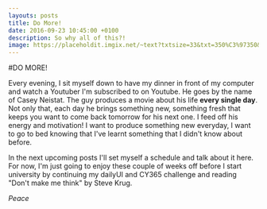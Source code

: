 ```yaml
---
layouts: posts
title: Do More!
date: 2016-09-23 10:45:00 +0100
description: So why all of this?!
image: https://placeholdit.imgix.net/~text?txtsize=33&txt=350%C3%97350&w=350&h=350
---
```


#DO MORE!

Every evening, I sit myself down to have my dinner in front of my computer and watch a Youtuber I'm subscribed to on Youtube. He goes by the name of Casey Neistat. The guy produces a movie about his life **every single day**. Not only that, each day he brings something new, something fresh that keeps you want to come back tomorrow for his next one. I feed off his energy and motivation! I want to produce something new everyday, I want to go to bed knowing that I've learnt something that I didn't know about before.

In the next upcoming posts I'll set myself a schedule and talk about it here. For now, I'm just going to enjoy these couple of weeks off before I start university by continuing my dailyUI and CY365 challenge and reading "Don't make me think" by Steve Krug.

*Peace*
